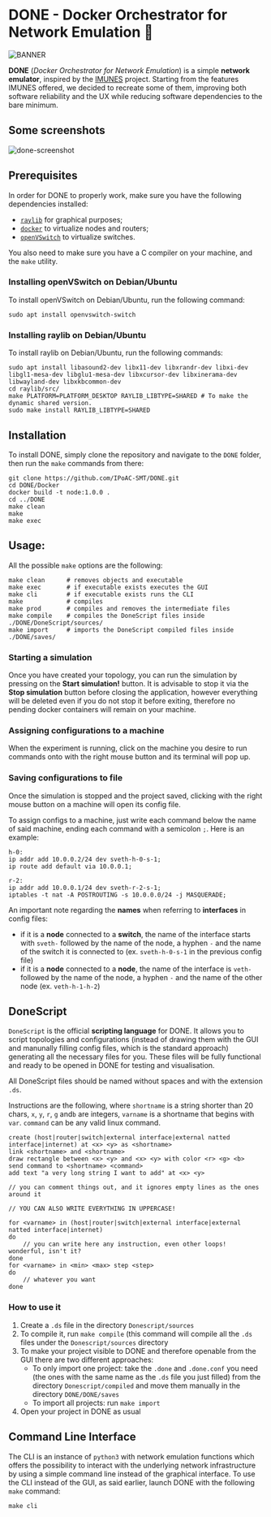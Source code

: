 # DONE - Docker Orchestrator for Network Emulation 🐳
![BANNER](https://github.com/IPoAC-SMT/DONE/assets/119054272/b0d4161b-ea38-4292-a987-6625e3d7a1b1)

**DONE** (_Docker Orchestrator for Network Emulation_) is a simple **network emulator**, inspired by the [IMUNES](https://github.com/imunes/imunes) project. Starting from the features IMUNES offered, we decided to recreate some of them, improving both software reliability and the UX while reducing software dependencies to the bare minimum.

## Some screenshots
![done-screenshot](https://github.com/IPoAC-SMT/DONE/assets/119054272/7d5a1efb-13ac-4474-8583-6932b9b48a83)

## Prerequisites
In order for DONE to properly work, make sure you have the following dependencies installed:
- [`raylib`](https://github.com/raysan5/raylib) for graphical purposes;
- [`docker`](https://docs.docker.com/engine/install/) to virtualize nodes and routers;
- [`openVSwitch`](https://www.openvswitch.org/) to virtualize switches.

You also need to make sure you have a C compiler on your machine, and the `make` utility.

### Installing openVSwitch on Debian/Ubuntu
To install openVSwitch on Debian/Ubuntu, run the following command:
```
sudo apt install openvswitch-switch
```

### Installing raylib on Debian/Ubuntu
To install raylib on Debian/Ubuntu, run the following commands:
```
sudo apt install libasound2-dev libx11-dev libxrandr-dev libxi-dev libgl1-mesa-dev libglu1-mesa-dev libxcursor-dev libxinerama-dev libwayland-dev libxkbcommon-dev
cd raylib/src/
make PLATFORM=PLATFORM_DESKTOP RAYLIB_LIBTYPE=SHARED # To make the dynamic shared version.
sudo make install RAYLIB_LIBTYPE=SHARED
```

## Installation
To install DONE, simply clone the repository and navigate to the `DONE` folder, then run the `make` commands from there:
```
git clone https://github.com/IPoAC-SMT/DONE.git
cd DONE/Docker
docker build -t node:1.0.0 .
cd ../DONE
make clean
make
make exec
```

## Usage:
All the possible `make` options are the following:
```
make clean      # removes objects and executable
make exec       # if executable exists executes the GUI
make cli        # if executable exists runs the CLI
make            # compiles
make prod       # compiles and removes the intermediate files
make compile    # compiles the DoneScript files inside ./DONE/DoneScript/sources/
make import     # imports the DoneScript compiled files inside ./DONE/saves/
```
### Starting a simulation
Once you have created your topology, you can run the simulation by pressing on the **Start simulation!** button.
It is advisable to stop it via the **Stop simulation** button before closing the application, however everything will be deleted even if you do not stop it before exiting, therefore no pending docker containers will remain on your machine.

### Assigning configurations to a machine
When the experiment is running, click on the machine you desire to run commands onto with the right mouse button and its terminal will pop up.

### Saving configurations to file
Once the simulation is stopped and the project saved, clicking with the right mouse button on a machine will open its config file.

To assign configs to a machine, just write each command below the name of said machine, ending each command with a semicolon `;`.
Here is an example:

```
h-0:
ip addr add 10.0.0.2/24 dev sveth-h-0-s-1;
ip route add default via 10.0.0.1;

r-2:
ip addr add 10.0.0.1/24 dev sveth-r-2-s-1;
iptables -t nat -A POSTROUTING -s 10.0.0.0/24 -j MASQUERADE;
```
An important note regarding the **names** when referring to **interfaces** in config files:
- if it is a **node** connected to a **switch**, the name of the interface starts with `sveth-` followed by the name of the node, a hyphen `-` and the name of the switch it is connected to (ex. `sveth-h-0-s-1` in the previous config file)
- if it is a **node** connected to a **node**, the name of the interface is `veth-` followed by the name of the node, a hyphen `-` and the name of the other node (ex. `veth-h-1-h-2`)

## DoneScript
`DoneScript` is the official **scripting language** for DONE.
It allows you to script topologies and configurations (instead of drawing them with the GUI and manunally filling config files, which is the standard approach) generating all the necessary files for you.
These files will be fully functional and ready to be opened in DONE for testing and visualisation.

All DoneScript files should be named without spaces and with the extension `.ds`.

Instructions are the following, where `shortname` is a string shorter than 20 chars, `x`, `y`, `r`, `g` and`b` are integers, `varname` is a shortname that begins with `var`. `command` can be any valid linux command.

```
create (host|router|switch|external interface|external natted interface|internet) at <x> <y> as <shortname>
link <shortname> and <shortname>
draw rectangle between <x> <y> and <x> <y> with color <r> <g> <b>
send command to <shortname> <command>
add text "a very long string I want to add" at <x> <y>

// you can comment things out, and it ignores empty lines as the ones around it

// YOU CAN ALSO WRITE EVERYTHING IN UPPERCASE!

for <varname> in (host|router|switch|external interface|external natted interface|internet)
do
    // you can write here any instruction, even other loops! wonderful, isn't it?
done
for <varname> in <min> <max> step <step>
do
    // whatever you want
done
```
### How to use it
1. Create a `.ds` file in the directory `Donescript/sources`
2. To compile it, run `make compile` (this command will compile all the `.ds` files under the `Donescript/sources` directory
3. To make your project visible to DONE and therefore openable from the GUI there are two different approaches:
   - To only import one project: take the `.done` and `.done.conf` you need (the ones with the same name as the `.ds` file you just filled) from the directory `Donescript/compiled` and move them manually in the directory `DONE/DONE/saves`
   - To import all projects: run `make import`
5. Open your project in DONE as usual

## Command Line Interface
The CLI is an instance of `python3` with network emulation functions which offers the possibility to interact with the underlying network infrastructure by using a simple command line instead of the graphical interface.
To use the CLI instead of the GUI, as said earlier, launch DONE with the following `make` command:
```
make cli
```
